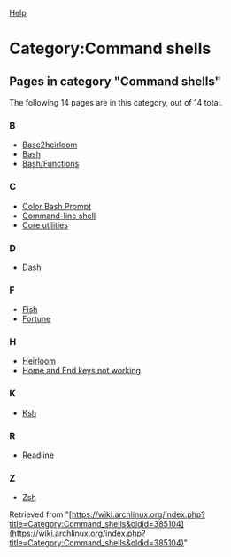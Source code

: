 [Help](//www.mediawiki.org/wiki/Special:MyLanguage/Help:Categories)

# Category:Command shells

## Pages in category "Command shells"

The following 14 pages are in this category, out of 14 total.

### B

*   [Base2heirloom](/index.php/Base2heirloom "Base2heirloom")
*   [Bash](/index.php/Bash "Bash")
*   [Bash/Functions](/index.php/Bash/Functions "Bash/Functions")

### C

*   [Color Bash Prompt](/index.php/Color_Bash_Prompt "Color Bash Prompt")
*   [Command-line shell](/index.php/Command-line_shell "Command-line shell")
*   [Core utilities](/index.php/Core_utilities "Core utilities")

### D

*   [Dash](/index.php/Dash "Dash")

### F

*   [Fish](/index.php/Fish "Fish")
*   [Fortune](/index.php/Fortune "Fortune")

### H

*   [Heirloom](/index.php/Heirloom "Heirloom")
*   [Home and End keys not working](/index.php/Home_and_End_keys_not_working "Home and End keys not working")

### K

*   [Ksh](/index.php/Ksh "Ksh")

### R

*   [Readline](/index.php/Readline "Readline")

### Z

*   [Zsh](/index.php/Zsh "Zsh")

Retrieved from "[https://wiki.archlinux.org/index.php?title=Category:Command_shells&oldid=385104](https://wiki.archlinux.org/index.php?title=Category:Command_shells&oldid=385104)"